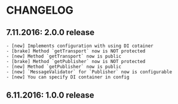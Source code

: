 # CHANGELOG

## 7.11.2016: 2.0.0 release
    - [new] Implements configuration with using DI cotainer
    - [brake] Method `getTransport` now is NOT protected
    - [new] Method `getTransport` now is public
    - [brake] Method `getPublisher` now is NOT protected
    - [new] Method `getPublisher` now is public
    - [new] `MessageValidator` for `Publisher` now is configurable
    - [new] You can specify DI container in config 
    
## 6.11.2016: 1.0.0 release
